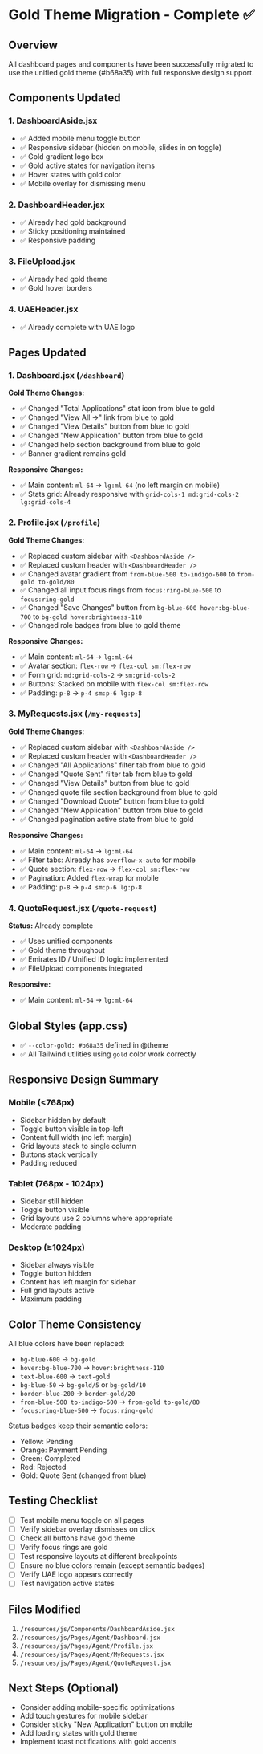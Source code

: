 # Gold Theme Migration - Complete ✅

## Overview
All dashboard pages and components have been successfully migrated to use the unified gold theme (#b68a35) with full responsive design support.

## Components Updated

### 1. DashboardAside.jsx
- ✅ Added mobile menu toggle button
- ✅ Responsive sidebar (hidden on mobile, slides in on toggle)
- ✅ Gold gradient logo box
- ✅ Gold active states for navigation items
- ✅ Hover states with gold color
- ✅ Mobile overlay for dismissing menu

### 2. DashboardHeader.jsx
- ✅ Already had gold background
- ✅ Sticky positioning maintained
- ✅ Responsive padding

### 3. FileUpload.jsx
- ✅ Already had gold theme
- ✅ Gold hover borders

### 4. UAEHeader.jsx
- ✅ Already complete with UAE logo

## Pages Updated

### 1. Dashboard.jsx (`/dashboard`)
**Gold Theme Changes:**
- ✅ Changed "Total Applications" stat icon from blue to gold
- ✅ Changed "View All →" link from blue to gold
- ✅ Changed "View Details" button from blue to gold
- ✅ Changed "New Application" button from blue to gold
- ✅ Changed help section background from blue to gold
- ✅ Banner gradient remains gold

**Responsive Changes:**
- ✅ Main content: `ml-64` → `lg:ml-64` (no left margin on mobile)
- ✅ Stats grid: Already responsive with `grid-cols-1 md:grid-cols-2 lg:grid-cols-4`

### 2. Profile.jsx (`/profile`)
**Gold Theme Changes:**
- ✅ Replaced custom sidebar with `<DashboardAside />`
- ✅ Replaced custom header with `<DashboardHeader />`
- ✅ Changed avatar gradient from `from-blue-500 to-indigo-600` to `from-gold to-gold/80`
- ✅ Changed all input focus rings from `focus:ring-blue-500` to `focus:ring-gold`
- ✅ Changed "Save Changes" button from `bg-blue-600 hover:bg-blue-700` to `bg-gold hover:brightness-110`
- ✅ Changed role badges from blue to gold theme

**Responsive Changes:**
- ✅ Main content: `ml-64` → `lg:ml-64`
- ✅ Avatar section: `flex-row` → `flex-col sm:flex-row`
- ✅ Form grid: `md:grid-cols-2` → `sm:grid-cols-2`
- ✅ Buttons: Stacked on mobile with `flex-col sm:flex-row`
- ✅ Padding: `p-8` → `p-4 sm:p-6 lg:p-8`

### 3. MyRequests.jsx (`/my-requests`)
**Gold Theme Changes:**
- ✅ Replaced custom sidebar with `<DashboardAside />`
- ✅ Replaced custom header with `<DashboardHeader />`
- ✅ Changed "All Applications" filter tab from blue to gold
- ✅ Changed "Quote Sent" filter tab from blue to gold
- ✅ Changed "View Details" button from blue to gold
- ✅ Changed quote file section background from blue to gold
- ✅ Changed "Download Quote" button from blue to gold
- ✅ Changed "New Application" button from blue to gold
- ✅ Changed pagination active state from blue to gold

**Responsive Changes:**
- ✅ Main content: `ml-64` → `lg:ml-64`
- ✅ Filter tabs: Already has `overflow-x-auto` for mobile
- ✅ Quote section: `flex-row` → `flex-col sm:flex-row`
- ✅ Pagination: Added `flex-wrap` for mobile
- ✅ Padding: `p-8` → `p-4 sm:p-6 lg:p-8`

### 4. QuoteRequest.jsx (`/quote-request`)
**Status:** Already complete
- ✅ Uses unified components
- ✅ Gold theme throughout
- ✅ Emirates ID / Unified ID logic implemented
- ✅ FileUpload components integrated

**Responsive:**
- ✅ Main content: `ml-64` → `lg:ml-64`

## Global Styles (app.css)
- ✅ `--color-gold: #b68a35` defined in @theme
- ✅ All Tailwind utilities using `gold` color work correctly

## Responsive Design Summary

### Mobile (<768px)
- Sidebar hidden by default
- Toggle button visible in top-left
- Content full width (no left margin)
- Grid layouts stack to single column
- Buttons stack vertically
- Padding reduced

### Tablet (768px - 1024px)
- Sidebar still hidden
- Toggle button visible
- Grid layouts use 2 columns where appropriate
- Moderate padding

### Desktop (≥1024px)
- Sidebar always visible
- Toggle button hidden
- Content has left margin for sidebar
- Full grid layouts active
- Maximum padding

## Color Theme Consistency

All blue colors have been replaced:
- `bg-blue-600` → `bg-gold`
- `hover:bg-blue-700` → `hover:brightness-110`
- `text-blue-600` → `text-gold`
- `bg-blue-50` → `bg-gold/5` or `bg-gold/10`
- `border-blue-200` → `border-gold/20`
- `from-blue-500 to-indigo-600` → `from-gold to-gold/80`
- `focus:ring-blue-500` → `focus:ring-gold`

Status badges keep their semantic colors:
- Yellow: Pending
- Orange: Payment Pending
- Green: Completed
- Red: Rejected
- Gold: Quote Sent (changed from blue)

## Testing Checklist
- [ ] Test mobile menu toggle on all pages
- [ ] Verify sidebar overlay dismisses on click
- [ ] Check all buttons have gold theme
- [ ] Verify focus rings are gold
- [ ] Test responsive layouts at different breakpoints
- [ ] Ensure no blue colors remain (except semantic badges)
- [ ] Verify UAE logo appears correctly
- [ ] Test navigation active states

## Files Modified
1. `/resources/js/Components/DashboardAside.jsx`
2. `/resources/js/Pages/Agent/Dashboard.jsx`
3. `/resources/js/Pages/Agent/Profile.jsx`
4. `/resources/js/Pages/Agent/MyRequests.jsx`
5. `/resources/js/Pages/Agent/QuoteRequest.jsx`

## Next Steps (Optional)
- Consider adding mobile-specific optimizations
- Add touch gestures for mobile sidebar
- Consider sticky "New Application" button on mobile
- Add loading states with gold theme
- Implement toast notifications with gold accents
